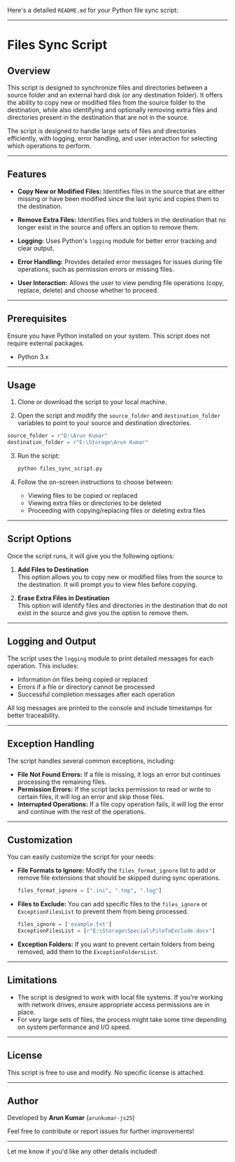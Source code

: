 Here's a detailed `README.md` for your Python file sync script:

---

# Files Sync Script

## Overview

This script is designed to synchronize files and directories between a source folder and an external hard disk (or any destination folder). It offers the ability to copy new or modified files from the source folder to the destination, while also identifying and optionally removing extra files and directories present in the destination that are not in the source.

The script is designed to handle large sets of files and directories efficiently, with logging, error handling, and user interaction for selecting which operations to perform.

---

## Features

- **Copy New or Modified Files:** Identifies files in the source that are either missing or have been modified since the last sync and copies them to the destination.
  
- **Remove Extra Files:** Identifies files and folders in the destination that no longer exist in the source and offers an option to remove them.

- **Logging:** Uses Python's `logging` module for better error tracking and clear output.

- **Error Handling:** Provides detailed error messages for issues during file operations, such as permission errors or missing files.

- **User Interaction:** Allows the user to view pending file operations (copy, replace, delete) and choose whether to proceed.

---

## Prerequisites

Ensure you have Python installed on your system. This script does not require external packages.

- Python 3.x

---

## Usage

1. Clone or download the script to your local machine.

2. Open the script and modify the `source_folder` and `destination_folder` variables to point to your source and destination directories.

```python
source_folder = r"D:\Arun Kumar"
destination_folder = r"E:\Storage\Arun Kumar"
```

3. Run the script:

   ```bash
   python files_sync_script.py
   ```

4. Follow the on-screen instructions to choose between:

   - Viewing files to be copied or replaced
   - Viewing extra files or directories to be deleted
   - Proceeding with copying/replacing files or deleting extra files

---

## Script Options

Once the script runs, it will give you the following options:

1. **Add Files to Destination**  
   This option allows you to copy new or modified files from the source to the destination. It will prompt you to view files before copying.

2. **Erase Extra Files in Destination**  
   This option will identify files and directories in the destination that do not exist in the source and give you the option to remove them.

---

## Logging and Output

The script uses the `logging` module to print detailed messages for each operation. This includes:

- Information on files being copied or replaced
- Errors if a file or directory cannot be processed
- Successful completion messages after each operation

All log messages are printed to the console and include timestamps for better traceability.

---

## Exception Handling

The script handles several common exceptions, including:

- **File Not Found Errors:** If a file is missing, it logs an error but continues processing the remaining files.
- **Permission Errors:** If the script lacks permission to read or write to certain files, it will log an error and skip those files.
- **Interrupted Operations:** If a file copy operation fails, it will log the error and continue with the rest of the operations.

---

## Customization

You can easily customize the script for your needs:

- **File Formats to Ignore:** Modify the `files_format_ignore` list to add or remove file extensions that should be skipped during sync operations.

  ```python
  files_format_ignore = [".ini", ".tmp", ".log"]
  ```

- **Files to Exclude:** You can add specific files to the `files_ignore` or `ExceptionFilesList` to prevent them from being processed.

  ```python
  files_ignore = ['example.txt']
  ExceptionFilesList = [r"E:\Storage\Special\FileToExclude.docx"]
  ```

- **Exception Folders:** If you want to prevent certain folders from being removed, add them to the `ExceptionFoldersList`.

---

## Limitations

- The script is designed to work with local file systems. If you're working with network drives, ensure appropriate access permissions are in place.
- For very large sets of files, the process might take some time depending on system performance and I/O speed.

---

## License

This script is free to use and modify. No specific license is attached.

---

## Author

Developed by **Arun Kumar** (`arunkumar-js25`)

Feel free to contribute or report issues for further improvements!

---

Let me know if you'd like any other details included!

